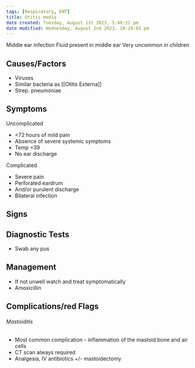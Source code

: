 ```yaml
---
tags: [Respiratory, ENT]
title: Otitis media
date created: Tuesday, August 1st 2023, 5:40:21 pm
date modified: Wednesday, August 2nd 2023, 10:20:03 pm
---
```



Middle ear infection
Fluid present in middle ear
Very uncommon in children

## Causes/Factors

- Viruses
- Similar bacteria as [[Otitis Externa]]
- Strep. pneumoniae 

## Symptoms

Uncomplicated

- <72 hours of mild pain
- Absence of severe systemic symptoms
- Temp <39
- No ear discharge

Complicated

- Severe pain
- Perforated eardrum
- And/or purulent discharge
- Bilateral infection

## Signs

## Diagnostic Tests

- Swab any pus

## Management

- If not unwell watch and treat symptomatically
- Amoxicillin 

## Complications/red Flags

###### Mastoiditis

- Most common complication - inflammation of the mastoid bone and air cells
- CT scan always required
- Analgesia, IV antibiotics +/- mastoidectomy
